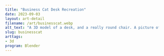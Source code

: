 ```yaml
---
title: "Business Cat Desk Recreation"
date: 2023-09-03
layout: art-detail
filename: /art/businesscat.webp
alt_text: "A 3D model of a desk, and a really round chair. A picture of catnip is on the wall, and a smaller portrait of Business Cat and his wife, and child are also on the desk."
slug: businesscat
arttags:
- 3d
program: Blender
---
```

